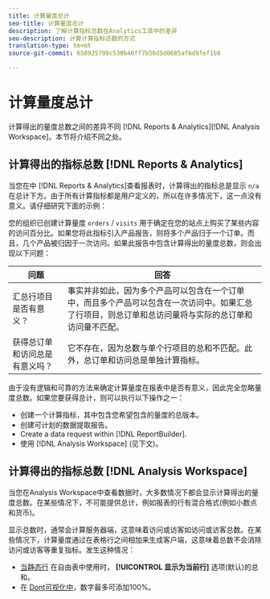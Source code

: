 ```yaml
---
title: 计算量度总计
seo-title: 计算量度总计
description: 了解计算指标总数在Analytics工具中的差异
seo-description: 计算计算指标总数的方式
translation-type: tm+mt
source-git-commit: 658925799c530b46ff7b56d5d0685af6d9fef1b8

---
```



# 计算量度总计

计算得出的量度总数之间的差异不同 [!DNL Reports & Analytics][!DNL Analysis Workspace]。本节将介绍不同之处。

## 计算得出的指标总数 [!DNL Reports & Analytics]

当您在中 [!DNL Reports & Analytics]查看报表时，计算得出的指标总是显示 `n/a` 在总计下方。由于所有计算指标都是用户定义的，所以在许多情况下，这一点没有意义。请仔细研究下面的示例：

您的组织已创建计算量度 `orders` / `visits` 用于确定在您的站点上购买了某些内容的访问百分比。如果您将此指标引入产品报告，则将多个产品归于一个订单。而且，几个产品被归因于一次访问。如果此报告中包含计算得出的量度总数，则会出现以下问题：

| 问题 | 回答 |
|---|---|
| 汇总行项目是否有意义？ | 事实并非如此，因为多个产品可以包含在一个订单中，而且多个产品可以包含在一次访问中。如果汇总了行项目，则总订单和总访问量将与实际的总订单和访问量不匹配。 |
| 获得总订单和访问总是有意义吗？ | 它不存在，因为总数与单个行项目的总和不匹配。此外，总订单和访问总是单独计算指标。 |

由于没有逻辑和可靠的方法来确定计算量度在报表中是否有意义，因此完全忽略量度总数。如果您要获得总计，则可以执行以下操作之一：

* 创建一个计算指标，其中包含您希望包含的量度的总版本。
* 创建可计划的数据提取报告。
* Create a data request within [!DNL ReportBuilder].
* 使用 [!DNL Analysis Workspace] (见下文)。

## 计算得出的指标总数 [!DNL Analysis Workspace]

当您在Analysis Workspace中查看数据时，大多数情况下都会显示计算得出的量度总数。在某些情况下，不可能提供总计，例如报表的行有混合格式(例如小数点和货币)。

显示总数时，通常会计算服务器端，这意味着访问或访客如访问或访客总数。在某些情况下，计算量度通过在表格行之间相加来生成客户端，这意味着总数不会消除访问或访客等重复指标。发生这种情况：

* [当静态行](/help/analyze/analysis-workspace/build-workspace-project/column-row-settings/manual-vs-dynamic-rows.md) 在自由表中使用时， **[!UICONTROL 显示为当前行]** 选项(默认)的总和。
* 在 [Dont可视化中](/help/analyze/analysis-workspace/visualizations/donut.md)，数字最多可添加100%。
